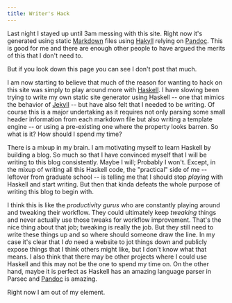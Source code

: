 ```yaml
---
title: Writer's Hack
---
```


Last night I stayed up until 3am messing with this site. Right now
it's generated using static [Markdown] files using [Hakyll] relying on
[Pandoc]. This is good for me and there are enough other people to
have argued the merits of this that I don't need to.

But if you look down this page you can see I don't post that much.

I am now starting to believe that much of the reason for wanting to
hack on this site was simply to play around more with [Haskell]. I
have slowing been trying to write my own static site generator using
Haskell -- one that mimics the behavior of [Jekyll] -- but have also
felt that I needed to be writing. Of course this is a major
undertaking as it requires not only parsing some small header
information from each markdown file but also writing a template engine
-- or using a pre-existing one where the property looks barren. So
what is it? How should I spend my time?

There is a mixup in my brain.  I am motivating myself to learn Haskell
by building a blog.  So much so that I have convinced myself that I
will be writing to this blog consistently.  Maybe I will; Probably I
won't.  Except, in the mixup of writing all this Haskell code, the
"practical" side of me -- leftover from graduate school -- is telling
me that I should stop *playing* with Haskell and start writing.  But
then that kinda defeats the whole purpose of writing this blog to
begin with.

I think this is like the *productivity gurus* who are constantly
playing around and tweaking their workflow. They could ultimately keep
*tweaking* things and never actually use those tweaks for workflow
improvement. That's the nice thing about that job; tweaking is really
the job. But they still need to write these things up and so where
should someone draw the line. In my case it's clear that I *do* need a
website to jot things down and publicly expose things that I think
others might like, but I don't know what that means. I also think that
there may be other projects where I could use Haskell and this may not
be the one to spend my time on. On the other hand, maybe it is perfect
as Haskell has an amazing language parser in Parsec and [Pandoc] is
amazing.

Right now I am out of my element.

[Hakyll]: http://jaspervdj.be/hakyll/
[Pandoc]: http://johnmacfarlane.net/pandoc/
[Markdown]: http://daringfireball.net/projects/markdown/
[Haskell]: http://haskell.org/haskellwiki/Haskell
[Jekyll]: http://jekyllrb.com/

